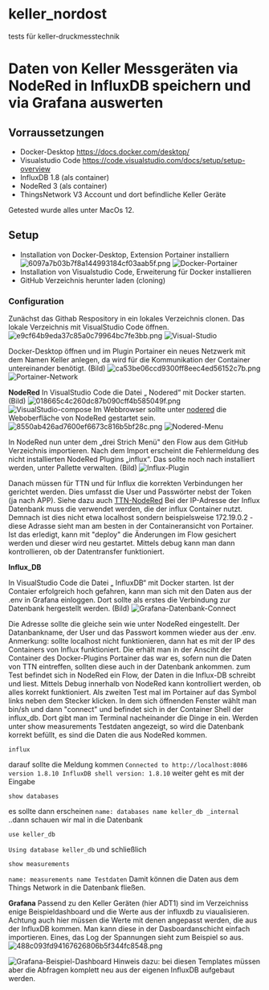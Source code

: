 # keller_nordost
tests für keller-druckmesstechnik
# Daten von Keller Messgeräten via NodeRed in InfluxDB speichern und via Grafana auswerten


## Vorraussetzungen
* Docker-Desktop https://docs.docker.com/desktop/
* Visualstudio Code https://code.visualstudio.com/docs/setup/setup-overview
* InfluxDB 1.8 (als container)
* NodeRed 3 (als container)
* ThingsNetwork V3 Account und dort befindliche Keller Geräte

Getested wurde alles unter MacOs 12.

## Setup
* Installation von Docker-Desktop, Extension Portainer installiern 
![6097a7b03b7f8a144993184cf03aab5f.png](resources/541988e0bbf8459c8d8b30c7ee910a0c.png)
![Docker-Portainer](https://github.com/sirdrake51/measuring_from_keller_pressure/docker-portainer-extension.png)
* Installation von Visualstudio Code, Erweiterung für Docker installieren
* GitHub Verzeichnis herunter laden (cloning)

### Configuration

Zunächst das Githab Respository in ein lokales Verzeichnis clonen.
Das lokale Verzeichnis mit VisualStudio Code öffnen.
![e9cf64b9eda37c85a0c79964bc7fe3bb.png](resources/d398e7456139482f9e54c49901838b29.png)
![Visual-Studio](https://github.com/sirdrake51/measuring_from_keller_pressure/visualstudio.png)

Docker-Desktop öffnen und im Plugin Portainer ein neues Netzwerk mit dem Namen Keller anlegen, da wird für die Kommunikation der Container untereinander benötigt.
(Bild)
![ca53be06ccd9300ff8eec4ed56152c7b.png](resources/d8d1cc4d01554a1a9613fef1dc95f932.png)
![Portainer-Network](https://github.com/sirdrake51/measuring_from_keller_pressure/portainer-network.png)

**NodeRed**
In VisualStudio Code die Datei „ Nodered“ mit Docker starten.
(Bild)
![018665c4c260dc87b090cff4b585049f.png](resources/642a9e5f087140d4b630f8d445036f0f.png)
![VisualStudio-compose](https://github.com/sirdrake51/measuring_from_keller_pressure/visualstudio-compose.png)
Im Webbrowser sollte unter [nodered](http://localhost:1880) die Weboberfläche von NodeRed gestartet sein.
![8550ab426ad7600ef6673c816b5bf28c.png](resources/42d96452cdf54f49b8176e863dac5fec.png)
![Nodered-Menu](https://github.com/sirdrake51/measuring_from_keller_pressure/nodered/nodered-menu.png)

In NodeRed nun unter dem „drei Strich Menü" den Flow aus dem GitHub Verzeichnis importieren.
Nach dem Import erscheint die Fehlermeldung des nicht installierten NodeRed Plugins „influx“.  Das sollte noch nach installiert werden, unter Pallette verwalten.
(Bild)
![Influx-Plugin](https://github.com/sirdrake51/measuring_from_keller_pressure/nodered-install-influxdb.png)

Danach müssen für TTN und für Influx die korrekten Verbindungen her gerichtet werden. Dies umfasst die User und Passwörter nebst der Token (ja nach APP). Siehe dazu auch
[TTN-NodeRed](https://www.thethingsindustries.com/docs/integrations/node-red/)
Bei der IP-Adresse der Influx Datenbank muss die verwendet werden, die der influx Container nutzt. Demnach ist dies nicht etwa localhost sondern beispielsweise 172.19.0.2 - diese Adrasse sieht man am besten in der Containeransicht von Portainer.
Ist das erledigt, kann mit "deploy" die Änderungen im Flow gesichert werden und dieser wird neu gestartet. Mittels debug kann man dann kontrollieren, ob der Datentransfer funktioniert.

**Influx_DB**

In VisualStudio Code die Datei „ InfluxDB“ mit Docker starten.
Ist der Contaier erfolgreich hoch gefahren, kann man sich mit den Daten aus der .env in Grafana einloggen. Dort sollte als erstes die Verbindung zur Datenbank hergestellt werden.
(Bild)
![Grafana-Datenbank-Connect](https://github.com/sirdrake51/measuring_from_keller_pressure/grafana/grafana-source-connect.png)

Die Adresse sollte die gleiche sein wie unter NodeRed eingestellt. Der Datanbankname, der User und das Passwort kommen wieder aus der .env.
Anmerkung: sollte localhost nicht funktionieren, dann hat es mit der IP des Containers von Influx funktioniert. Die erhält man in der Ansciht der Container des Docker-Plugins Portainer
das war es, sofern nun die Daten von TTN eintreffen, sollten diese auch in der Datenbank ankommen.
zum Test befindet sich in NodeRed ein Flow, der Daten in die Influx-DB schreibt und liest. Mittels Debug innerhalb von NodeRed kann kontrolliert werden, ob alles korrekt funktioniert.
Als zweiten Test mal im Portainer auf das Symbol links neben dem Stecker klicken. In dem sich öffnenden Fenster wählt man bin/sh und dann "connect" und befindet sich in der Container Shell der influx_db.
Dort gibt man im Terminal nacheinander die Dinge in ein. Werden unter show measurements Testdaten angezeigt, so wird die Datenbank korrekt befüllt, es sind die Daten die aus NodeRed kommen.

```
influx
```
darauf sollte die Meldung kommen
``
Connected to http://localhost:8086 version 1.8.10
InfluxDB shell version: 1.8.10
``
weiter geht es mit der Eingabe
```
show databases

```
es sollte dann erscheinen
``
name: databases
name
keller_db
_internal
``
..dann schauen wir mal in die Datenbank
```
use keller_db

```
``
Using database keller_db
``
und schließlich
```
show measurements

```
``
name: measurements
name
Testdaten
``
Damit können die Daten aus dem Things Network in die Datenbank fließen.

**Grafana**
Passend zu den Keller Geräten (hier ADT1) sind im Verzeichniss enige Beispieldashboard und die Werte aus der influxdb zu viaualisieren. Achtung auch hier müssen die Werte mit denen angepasst werden, die aus der InfluxDB kommen.
Man kann diese in der Dasboardanschicht einfach importieren. Eines, das Log der Spannungen sieht zum Beispiel so aus.
![488c093fd94167626806b5f344fc8548.png](resources/e037854830c94351ad64c216c24dab91.png)

![Grafana-Beispiel-Dashboard](https://github.com/sirdrake51/measuring_from_keller_pressure/grafana/grafana-dashboard-adt-volt.png)
Hinweis dazu: bei diesen Templates müssen aber die Abfragen komplett neu aus der eigenen InfluxDB aufgebaut werden. 


